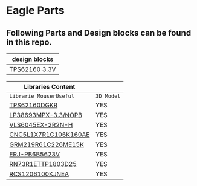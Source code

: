 Eagle Parts
===========

Following Parts and Design blocks can be found in this repo.
-------------------------------------------------------------

| **design blocks**	|
| ----------------- | 
| TPS62160 3.3V     | 


|                                   **Libraries Content**                           |           |
| --------------------------------------------------------------------------------- | --------- |
| `Librarie MouserUseful`  						                                    | `3D Model`|
| [TPS62160DGKR](https://www.mouser.de/ProductDetail/595-TPS62160DGKR)  		    | YES		|
| [LP38693MPX-3.3/NOPB](https://www.mouser.de/ProductDetail/926-LP38693MPX33NOPB)  	| YES		|
| [VLS6045EX-2R2N-H](https://www.mouser.de/ProductDetail/810-VLS6045EX-2R2N-H)  	| YES		|
| [CNC5L1X7R1C106K160AE](https://www.mouser.de/ProductDetail/810-CNC5L1X7R1C106K1)	| YES		|
| [GRM219R61C226ME15K](https://www.mouser.de/ProductDetail/81-GRM219R61C226ME1K)  	| YES		|
| [ERJ-PB6B5623V](https://www.mouser.de/ProductDetail/667-ERJ-PB6B5623V)  		    | YES		|
| [RN73R1ETTP1803D25](https://www.mouser.de/ProductDetail/660-RN73R1ETP1803D25) 	| YES		|
| [RCS1206100KJNEA](https://www.mouser.de/ProductDetail/71-RCS1206100KJNEA)  		| YES		|